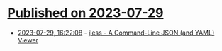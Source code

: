 # [Published on 2023-07-29](index.md)

* [2023-07-29, 16:22:08](https://lobste.rs/s/jhezxj/jless_command_line_json_yaml_viewer) - [jless - A Command-Line JSON (and YAML) Viewer](https://jless.io/)
